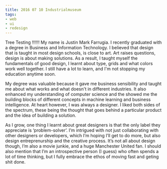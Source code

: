 ```yaml
---
title: 2016 07 10 Industrialmuseum
tags:
- web
- ui
- redesign
---
```


Tree Testing !!!!!!
My name is Justin Mark Farrugia. I recently graduated with a degree in Business and Information Technology. I believed that design that is taught in most design schools, is close to art. Art raises questions, design is about making solutions. As a result, I taught myself the fundamentals of good design, I learnt about type, grids and what colors work well together. I still have a lot to learn, and I'm not stopping my education anytime soon. 
 
My degree was valuable because it gave me business sensibility and taught me about what works and what doesn't in different industries. It also enhanced my understanding of computer science and the showed me the building blocks of different concepts in machine learning and business intelligence. At heart however, I was always a designer. I liked both sides of the spectrum, these being the thought that goes behind a particular product and the idea of building a solution. 
 
As I grow, one thing I learnt about great designers is that the only label they appreciate is ‘problem-solver’. I’m intrigued with not just collaborating with other designers or developers, which I’m hoping I’ll get to do more, but also design entreprenurship and the creative process. It’s not all about design though, I’m also a movie junkie, and a huge Manchester United fan. I should also mention that I’m an introspective person (I guess) who often spends a lot of time thinking, but I fully embrace the ethos of moving fast and geting shit done. 